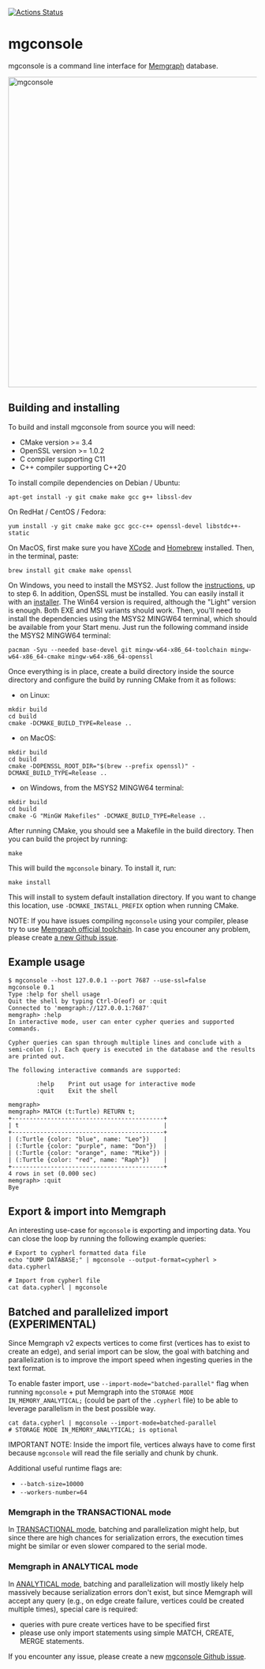 [![Actions Status](https://github.com/memgraph/mgconsole/workflows/CI/badge.svg)](https://github.com/memgraph/mgconsole/actions)

# mgconsole

mgconsole is a command line interface for [Memgraph](https://memgraph.com)
database.

<img width="630" alt="mgconsole" src="https://github.com/memgraph/mgconsole/assets/4950251/b7ce1a0d-097c-4a2f-81b5-4049a307668b">

## Building and installing

To build and install mgconsole from source you will need:
  - CMake version >= 3.4
  - OpenSSL version >= 1.0.2
  - C compiler supporting C11
  - C++ compiler supporting C++20

To install compile dependencies on Debian / Ubuntu:

```
apt-get install -y git cmake make gcc g++ libssl-dev
```

On RedHat / CentOS / Fedora:

```
yum install -y git cmake make gcc gcc-c++ openssl-devel libstdc++-static
```

On MacOS, first make sure you have [XCode](https://developer.apple.com/xcode/) and [Homebrew](https://brew.sh) installed. Then, in the terminal, paste:

```
brew install git cmake make openssl
```

On Windows, you need to install the MSYS2. Just follow the [instructions](https://www.msys2.org), up to step 6.
In addition, OpenSSL must be installed. You can easily install it with an
[installer](https://slproweb.com/products/Win32OpenSSL.html). The Win64
version is required, although the "Light" version is enough. Both EXE and MSI
variants should work.
Then, you'll need to install the dependencies using the MSYS2 MINGW64 terminal,
which should be available from your Start menu. Just run the following command
inside the MSYS2 MINGW64 terminal:

```
pacman -Syu --needed base-devel git mingw-w64-x86_64-toolchain mingw-w64-x86_64-cmake mingw-w64-x86_64-openssl
```

Once everything is in place, create a build directory inside the source
directory and configure the build by running CMake from it as follows:

* on Linux:
```
mkdir build
cd build
cmake -DCMAKE_BUILD_TYPE=Release ..
```

* on MacOS:
```
mkdir build
cd build
cmake -DOPENSSL_ROOT_DIR="$(brew --prefix openssl)" -DCMAKE_BUILD_TYPE=Release ..
```

* on Windows, from the MSYS2 MINGW64 terminal:
```
mkdir build
cd build
cmake -G "MinGW Makefiles" -DCMAKE_BUILD_TYPE=Release ..
```

After running CMake, you should see a Makefile in the build directory. Then you
can build the project by running:
```
make
```

This will build the `mgconsole` binary. To install it, run:
```
make install
```

This will install to system default installation directory. If you want to
change this location, use `-DCMAKE_INSTALL_PREFIX` option when running CMake.

NOTE: If you have issues compiling `mgconsole` using your compiler, please try to use
[Memgraph official toolchain](https://memgraph.notion.site/Toolchain-37c37c84382149a58d09b2ccfcb410d7).
In case you encouner any problem, please create
[a new Github issue](https://github.com/memgraph/mgconsole/issues/new).

## Example usage

```
$ mgconsole --host 127.0.0.1 --port 7687 --use-ssl=false
mgconsole 0.1
Type :help for shell usage
Quit the shell by typing Ctrl-D(eof) or :quit
Connected to 'memgraph://127.0.0.1:7687'
memgraph> :help
In interactive mode, user can enter cypher queries and supported commands.

Cypher queries can span through multiple lines and conclude with a
semi-colon (;). Each query is executed in the database and the results
are printed out.

The following interactive commands are supported:

        :help    Print out usage for interactive mode
        :quit    Exit the shell

memgraph>
memgraph> MATCH (t:Turtle) RETURN t;
+-------------------------------------------+
| t                                         |
+-------------------------------------------+
| (:Turtle {color: "blue", name: "Leo"})    |
| (:Turtle {color: "purple", name: "Don"})  |
| (:Turtle {color: "orange", name: "Mike"}) |
| (:Turtle {color: "red", name: "Raph"})    |
+-------------------------------------------+
4 rows in set (0.000 sec)
memgraph> :quit
Bye
```

## Export & import into Memgraph

An interesting use-case for `mgconsole` is exporting and importing data.
You can close the loop by running the following example queries:

```
# Export to cypherl formatted data file
echo "DUMP DATABASE;" | mgconsole --output-format=cypherl > data.cypherl

# Import from cypherl file
cat data.cypherl | mgconsole
```

## Batched and parallelized import (EXPERIMENTAL)

Since Memgraph v2 expects vertices to come first (vertices has to exist to
create an edge), and serial import can be slow, the goal with batching and
parallelization is to improve the import speed when ingesting queries in the
text format.

To enable faster import, use `--import-mode="batched-parallel"` flag when
running `mgconsole` + put Memgraph into the `STORAGE MODE
IN_MEMORY_ANALYTICAL;` (could be part of the `.cypherl` file) to be able to
leverage parallelism in the best possible way.

```
cat data.cypherl | mgconsole --import-mode=batched-parallel
# STORAGE MODE IN_MEMORY_ANALYTICAL; is optional
```

IMPORTANT NOTE: Inside the import file, vertices always have to come first
because `mgconsole` will read the file serially and chunk by chunk.

Additional useful runtime flags are:
  - `--batch-size=10000`
  - `--workers-number=64`

### Memgraph in the TRANSACTIONAL mode

In [TRANSACTIONAL
mode](https://memgraph.com/docs/memgraph/reference-guide/storage-modes#transactional-storage-mode-default),
batching and parallelization might help, but since there are high chances for
serialization errors, the execution times might be similar or even slower
compared to the serial mode.

### Memgraph in ANALYTICAL mode

In [ANALYTICAL
mode](https://memgraph.com/docs/memgraph/reference-guide/storage-modes#analytical-storage-mode),
batching and parallelization will mostly likely help massively because
serialization errors don't exist, but since Memgraph will accept any query
(e.g., on edge create failure, vertices could be created multiple times),
special care is required:
  - queries with pure create vertices have to be specified first
  - please use only import statements using simple MATCH, CREATE, MERGE
    statements.

If you encounter any issue, please create a new [mgconsole Github issue](https://github.com/memgraph/mgconsole/issues).
